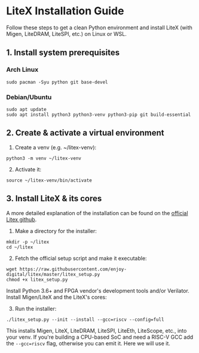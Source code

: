 # LiteX Installation Guide

Follow these steps to get a clean Python environment and install LiteX (with Migen, LiteDRAM, LiteSPI, etc.) on Linux or WSL.

## 1. Install system prerequisites
### Arch Linux

```
sudo pacman -Syu python git base-devel
```

### Debian/Ubuntu
```
sudo apt update
sudo apt install python3 python3-venv python3-pip git build-essential
```



## 2. Create & activate a virtual environment

1. Create a venv (e.g. ~/litex-venv):
```
python3 -m venv ~/litex-venv
```

2. Activate it:

```
source ~/litex-venv/bin/activate
```

## 3. Install LiteX & its cores

A more detailed explanation of the installation can be found on the [official Litex github](https://github.com/enjoy-digital/litex/wiki/Installation).

1. Make a directory for the installer:

```
mkdir -p ~/litex
cd ~/litex
```

2. Fetch the official setup script and make it executable:
```
wget https://raw.githubusercontent.com/enjoy-digital/litex/master/litex_setup.py
chmod +x litex_setup.py
```
Install Python 3.6+ and FPGA vendor's development tools and/or Verilator.
Install Migen/LiteX and the LiteX's cores:

3. Run the installer:

```
./litex_setup.py --init --install --gcc=riscv --config=full
```

This installs Migen, LiteX, LiteDRAM, LiteSPI, LiteEth, LiteScope, etc., into your venv.
If you're building a CPU-based SoC and need a RISC-V GCC add the `--gcc=riscv` flag, otherwise you can emit it. Here we will use it.
